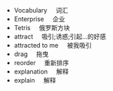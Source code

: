 

- Vocabulary &nbsp; &nbsp; 词汇  
- Enterprise &nbsp; &nbsp; 企业  
- Tetris &nbsp; &nbsp; 俄罗斯方块  
- attract  &nbsp; &nbsp; 吸引;诱惑;引起…的好感  
- attracted to me &nbsp; &nbsp; 被我吸引  
- drag &nbsp; &nbsp; 拖曳
- reorder &nbsp; &nbsp; 重新排序
- explanation  &nbsp; &nbsp; 解释
- explain  &nbsp; &nbsp; 解释